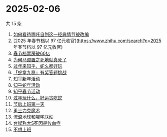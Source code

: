 # 2025-02-06

共 15 条

<!-- BEGIN ZHIHUSEARCH -->
<!-- 最后更新时间 Thu Feb 06 2025 13:23:07 GMT+0800 (China Standard Time) -->
1. [如何看待哪吒自刎这一经典情节被改编](https://www.zhihu.com/search?q=如何看待哪吒自刎这一经典情节被改编)
1. [2025 年春节档以 97 亿元收官](https://www.zhihu.com/search?q=2025 年春节档以 97 亿元收官)
1. [春节档票房破60亿](https://www.zhihu.com/search?q=春节档票房破60亿)
1. [为何马谡置之死地就真死了](https://www.zhihu.com/search?q=为何马谡置之死地就真死了)
1. [过年来知乎，蛇么都好玩](https://www.zhihu.com/search?q=过年来知乎，蛇么都好玩)
1. [「蛇拿九稳」有奖答题挑战](https://www.zhihu.com/search?q=「蛇拿九稳」有奖答题挑战)
1. [知乎新年活动](https://www.zhihu.com/search?q=知乎新年活动)
1. [知乎蛇年活动](https://www.zhihu.com/search?q=知乎蛇年活动)
1. [知乎春节活动](https://www.zhihu.com/search?q=知乎春节活动)
1. [过年玩什么，好运贪吃蛇](https://www.zhihu.com/search?q=过年玩什么，好运贪吃蛇)
1. [节后上班第一天](https://www.zhihu.com/search?q=节后上班第一天)
1. [勇士力克魔术](https://www.zhihu.com/search?q=勇士力克魔术)
1. [流浪地球和哪咤联动](https://www.zhihu.com/search?q=流浪地球和哪咤联动)
1. [台媒称大S死因是败血症](https://www.zhihu.com/search?q=台媒称大S死因是败血症)
1. [不想上班](https://www.zhihu.com/search?q=不想上班)
<!-- END ZHIHUSEARCH -->
